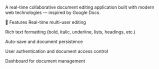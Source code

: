 A real-time collaborative document editing application built with modern web technologies — inspired by Google Docs.

🚀 Features
Real-time multi-user editing

Rich text formatting (bold, italic, underline, lists, headings, etc.)

Auto-save and document persistence

User authentication and document access control

Dashboard for document management
